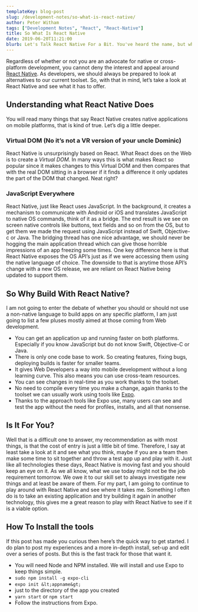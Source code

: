 ```yaml
---
templateKey: blog-post
slug: /development-notes/so-what-is-react-native/
author: Peter Witham
tags: ["Development Notes", "React", "React-Native"]
title: So What Is React Native
date: 2019-06-20T11:21:00
blurb: Let's Talk React Native For a Bit. You've heard the name, but what is React Native, and what can it do you you as a mobile developer? Let's see.
---
```


Regardless of whether or not you are an advocate for native or cross-platform development, you cannot deny the interest and appeal around [React Native](https://facebook.github.io/react-native/).
As developers, we should always be prepared to look at alternatives to our current toolset. So, with that in mind, let’s take a look at React Native and see what it has to offer.

## Understanding what React Native Does

You will read many things that say React Native creates native applications on mobile platforms, that is kind of true. Let’s dig a little deeper.

### Virtual DOM (No it’s not a VR version of your uncle Dominic)

React Native is unsurprisingly based on React. What React does on the Web is to create a <em>Virtual DOM</em>. In many ways this is what makes React so popular since it makes changes to this Virtual DOM and then compares that with the real DOM sitting in a browser if it finds a difference it only updates the part of the DOM that changed. Neat right?

### JavaScript Everywhere

React Native, just like React uses JavaScript. In the background, it creates a mechanism to communicate with Android or iOS and translates JavaScript to native OS commands, think of it as a bridge.
The end result is we see on screen native controls like buttons, text fields and so on from the OS, but to get them we made the request using JavaScript instead of Swift, Objective-c or Java.
The bridging thread has one nice advantage, we should never be hogging the main application thread which can give those horrible impressions of an app freezing some times.
One key difference here is that React Native exposes the OS API’s just as if we were accessing them using the native language of choice. The downside to that is anytime those API’s change with a new OS release, we are reliant on React Native being updated to support them.

## So Why Build With React Native?

I am not going to enter the debate of whether you should or should not use a non-native language to build apps on any specific platform, I am just going to list a few pluses mostly aimed at those coming from Web development.

- You can get an application up and running faster on both platforms. Especially if you know JavaScript but do not know Swift, Objective-C or Java.
- There is only one code base to work. So creating features, fixing bugs, deploying builds is faster for smaller teams.
- It gives Web Developers a way into mobile development without a long learning curve. This also means you can use cross-team resources.
- You can see changes in real-time as you work thanks to the toolset.
- No need to compile every time you make a change, again thanks to the toolset we can usually work using tools like [Expo](https://expo.io/).
- Thanks to the approach tools like Expo use, many users can see and test the app without the need for profiles, installs, and all that nonsense.

## Is It For You?

Well that is a difficult one to answer, my recommendation as with most things, is that the cost of entry is just a little bit of time. Therefore, I say at least take a look at it and see what you think, maybe if you are a team then make some time to sit together and throw a test app up and play with it.
Just like all technologies these days, React Native is moving fast and you should keep an eye on it. As we all know, what we use today might not be the job requirement tomorrow.
We owe it to our skill set to always investigate new things and at least be aware of them.
For my part, I am going to continue to play around with React Native and see where it takes me.
Something I often do is to take an existing application and try building it again in another technology, this gives me a great reason to play with React Native to see if it is a viable option.

## How To Install the tools

If this post has made you curious then here’s the quick way to get started. I do plan to post my experiences and a more in-depth install, set-up and edit over a series of posts. But this is the fast track for those that want it.

- You will need Node and NPM installed. We will install and use Expo to keep things simple.
- `sudo npm install -g expo-cli`
- `expo init &lt;appname&gt;`
- just to the directory of the app you created
- `yarn start` or `npm start`
- Follow the instructions from Expo.

